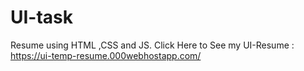 # UI-task
Resume using HTML ,CSS and JS.
Click Here to See my UI-Resume :
https://ui-temp-resume.000webhostapp.com/
